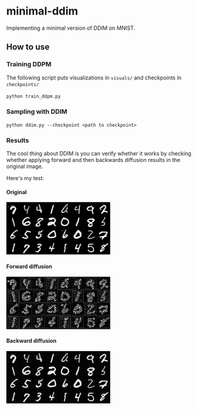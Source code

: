 # minimal-ddim
Implementing a minimal version of DDIM on MNIST.

## How to use

### Training DDPM
The following script puts visualizations in `visuals/` and checkpoints in `checkpoints/`

`python train_ddpm.py`

### Sampling with DDIM
`python ddim.py --checkpoint <path to checkpoint>`

### Results

The cool thing about DDIM is you can verify whether it works by checking whether applying forward and then backwards diffusion results in the original image. 

Here's my test:

#### Original
![alt text](/images/original.png)

#### Forward diffusion
![alt text](/images/ddim_forward.png)


#### Backward diffusion
![alt text](/images/ddim_backward.png)
